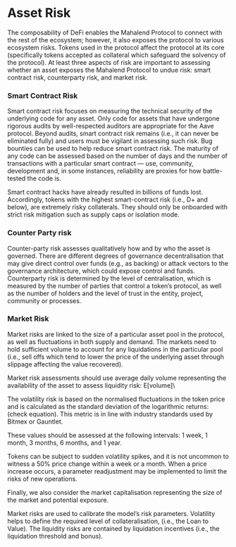 # Asset Risk

The composability of DeFi enables the Mahalend Protocol to connect with the rest of the ecosystem; however, it also exposes the protocol to various ecosystem risks. Tokens used in the protocol affect the protocol at its core (specifically tokens accepted as collateral which safeguard the solvency of the protocol). At least three aspects of risk are important to assessing whether an asset exposes the Mahalend Protocol to undue risk: smart contract risk, counterparty risk, and market risk.

### Smart Contract Risk

Smart contract risk focuses on measuring the technical security of the underlying code for any asset. Only code for assets that have undergone rigorous audits by well-respected auditors are appropriate for the Aave protocol. Beyond audits, smart contract risk remains (i.e., it can never be eliminated fully) and users must be vigilant in assessing such risk. Bug bounties can be used to help reduce smart contract risk. The maturity of any code can be assessed based on the number of days and the number of transactions with a particular smart contract — use, community, development and, in some instances, reliability are proxies for how battle-tested the code is.

Smart contract hacks have already resulted in billions of funds lost. Accordingly, tokens with the highest smart-contract risk (i.e., D+ and below), are extremely risky collaterals. They should only be onboarded with strict risk mitigation such as supply caps or isolation mode.

### Counter Party risk

Counter-party risk assesses qualitatively how and by who the asset is governed. There are different degrees of governance decentralisation that may give direct control over funds (e.g., as backing) or attack vectors to the governance architecture, which could expose control and funds. Counterparty risk is determined by the level of centralisation, which is measured by the number of parties that control a token’s protocol, as well as the number of holders and the level of trust in the entity, project, community or processes.

### Market Risk

Market risks are linked to the size of a particular asset pool in the protocol, as well as fluctuations in both supply and demand. The markets need to hold sufficient volume to account for any liquidations in the particular pool (i.e., sell offs which tend to lower the price of the underlying asset through slippage affecting the value recovered).

Market risk assessments should use average daily volume representing the availability of the asset to assess liquidity risk: E\[volume]\


The volatility risk is based on the normalised fluctuations in the token price and is calculated as the standard deviation of the logarithmic returns: (check equation). This metric is in line with industry standards used by Bitmex or Gauntlet.

These values should be assessed at the following intervals: 1 week, 1 month, 3 months, 6 months, and 1 year.

Tokens can be subject to sudden volatility spikes, and it is not uncommon to witness a 50% price change within a week or a month. When a price increase occurs, a parameter readjustment may be implemented to limit the risks of new operations.

Finally, we also consider the market capitalisation representing the size of the market and potential exposure.

Market risks are used to calibrate the model’s risk parameters. Volatility helps to define the required level of collateralisation, (i.e., the Loan to Value). The liquidity risks are contained by liquidation incentives (i.e., the liquidation threshold and bonus).
